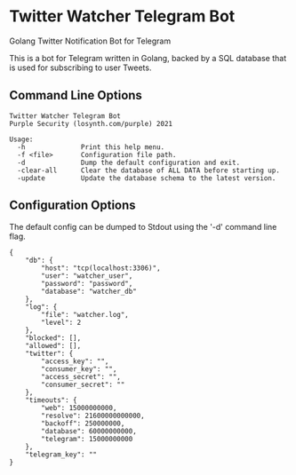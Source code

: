 # Twitter Watcher Telegram Bot

Golang Twitter Notification Bot for Telegram

This is a bot for Telegram written in Golang, backed by a SQL database that is used for subscribing to user Tweets.

## Command Line Options

```[text]
Twitter Watcher Telegram Bot
Purple Security (losynth.com/purple) 2021

Usage:
  -h              Print this help menu.
  -f <file>       Configuration file path.
  -d              Dump the default configuration and exit.
  -clear-all      Clear the database of ALL DATA before starting up.
  -update         Update the database schema to the latest version.
```

## Configuration Options

The default config can be dumped to Stdout using the '-d' command line flag.

```[json]
{
    "db": {
        "host": "tcp(localhost:3306)",
        "user": "watcher_user",
        "password": "password",
        "database": "watcher_db"
    },
    "log": {
        "file": "watcher.log",
        "level": 2
    },
    "blocked": [],
    "allowed": [],
    "twitter": {
        "access_key": "",
        "consumer_key": "",
        "access_secret": "",
        "consumer_secret": ""
    },
    "timeouts": {
        "web": 15000000000,
        "resolve": 21600000000000,
        "backoff": 250000000,
        "database": 60000000000,
        "telegram": 15000000000
    },
    "telegram_key": ""
}
```
